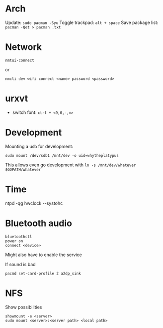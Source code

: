 # Arch
Update: `sudo pacman -Syu`
Toggle trackpad: `alt + space`
Save package list: `pacman -Qet > pacman .txt`

# Network
`nmtui-connect`

or

`nmcli dev wifi connect <name> password <password>`

# urxvt
- switch font: `ctrl + <9,0,-,=>`

# Development
Mounting a usb for development:
```
sudo mount /dev/sdb1 /mnt/dev -o uid=whytheplatypus
```
This allows even go development with `ln -s /mnt/dev/whatever $GOPATH/whatever`

# Time
ntpd -qg
hwclock --systohc

# Bluetooth audio
```
bluetoothctl
power on
connect <device>
```
Might also have to enable the service

If sound is bad
```
pacmd set-card-profile 2 a2dp_sink
```


# NFS

Show possibilities
```
showmount -e <server>
sudo mount <server>:<server path> <local path>
```
